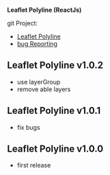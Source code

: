 **Leaflet Polyline (ReactJs)**

git Project: 

- [Leaflet Polyline](http://gitlab.peykasa.ir/react/components/leaflet-polyline)
- [bug Reporting](http://gitlab.peykasa.ir/react/components/leaflet-polyline/issues)


 Leaflet Polyline v1.0.2
----------------------------------
- use layerGroup
- remove able layers


 Leaflet Polyline v1.0.1
----------------------------------
- fix bugs


 Leaflet Polyline v1.0.0
----------------------------------
- first release